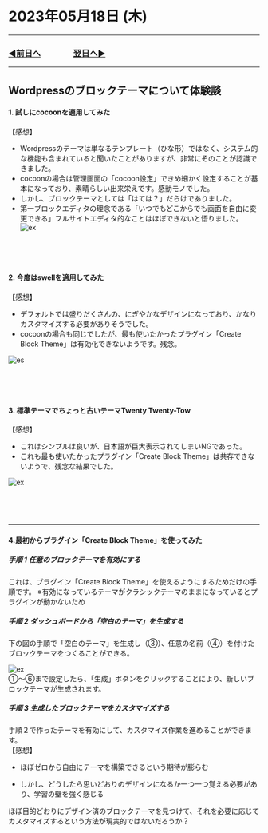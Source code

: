 # 2023年05月18日 (木)

---

### [◀️前日へ](https://github.com/yuasys/chatty-journal/blob/main/2023/05/2023-05-17.md)&emsp;&emsp;&emsp;&emsp;[翌日へ▶️](https://github.com/yuasys/chatty-journal/blob/main/2023/05/2023-05-19.md)

---

## Wordpressのブロックテーマについて体験談

#### 1. 試しにcocoonを適用してみた

【感想】

- Wordpressのテーマは単なるテンプレート（ひな形）ではなく、システム的な機能も含まれていると聞いたことがありますが、非常にそのことが認識できました。
- cocoonの場合は管理画面の「cocoon設定」できめ細かく設定することが基本になっており、素晴らしい出来栄えです。感動モノでした。
- しかし、ブロックテーマとしては「はては？」だらけでありました。
- 第一ブロックエディタの理念である「いつでもどこからでも画面を自由に変更できる」フルサイトエディタ的なことはほぼできないと悟りました。
![ex](https://hackmd.io/_uploads/rk8Eg-QBh.png)

<p style="height: 3rem;"></p>

#### 2. 今度はswellを適用してみた

【感想】

- デフォルトでは盛りだくさんの、にぎやかなデザインになっており、かなりカスタマイズする必要がありそうでした。
- cocoonの場合も同じでしたが、最も使いたかったプラグイン「Create Block Theme」は有効化できないようです。残念。

![es](https://hackmd.io/_uploads/SyRIYrQBn.png)
<p style="height: 3rem;"></p>

#### 3. 標準テーマでちょっと古いテーマTwenty Twenty-Tow

【感想】

- これはシンプルは良いが、日本語が巨大表示されてしまいNGであった。
- これも最も使いたかったプラグイン「Create Block Theme」は共存できないようで、残念な結果でした。

![ex](https://hackmd.io/_uploads/SJhzprQBh.png)

<p style="height: 3rem;"></p>
<hr>

#### 4.最初からプラグイン「Create Block Theme」を使ってみた

##### 手順 1 任意のブロックテーマを有効にする

これは、プラグイン「Create Block Theme」を使えるようにするためだけの手順です。
※有効になっているテーマがクラシックテーマのままになっているとプラグインが動かないため

##### 手順 2 ダッシュボードから「空白のテーマ」を生成する

下の図の手順で「空白のテーマ」を生成し（③）、任意の名前（④）を付けたブロックテーマをつくることができる。

![ex](https://hackmd.io/_uploads/SkyUXGVr3.png)
<br>①～⑥まで設定したら、「生成」ボタンをクリックすることにより、新しいブロックテーマが生成されます。

##### 手順 3 生成したブロックテーマをカスタマイズする

手順２で作ったテーマを有効にして、カスタマイズ作業を進めることができます。  
【感想】

- ほぼゼロから自由にテーマを構築できるという期待が膨らむ

- しかし、どうしたら思いどおりのデザインになるか一つ一つ覚える必要があり、学習の壁を強く感じる

 ほぼ目的どおりにデザイン済のブロックテーマを見つけて、それを必要に応じてカスタマイズするという方法が現実的ではないだろうか？
